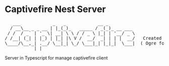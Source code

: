 # Captivefire Nest Server

<pre>
   ___            _   _            __ _          
  / __\__ _ _ __ | |_(_)_   _____ / _(_)_ __ ___ 
 / /  / _` | '_ \| __| \ \ / / _ \ |_| | '__/ _ \
/ /__| (_| | |_) | |_| |\ V /  __/  _| | | |  __/   Created by - Jhoan Carrero
\____/\__,_| .__/ \__|_| \_/ \___|_| |_|_|  \___|  ( Ogre font in <a href="https://patorjk.com">https://patorjk.com</a> )
           |_|                                   
</pre>

Server in Typescript for manage captivefire client
